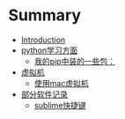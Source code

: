 # Summary

* [Introduction](README.md)
* [python学习方面]()
    * [我的pip中装的一些包：](python学习/我的pip包中装的一些包：.md)
* [虚拟机]()
    * [使用mac虚拟机](虚拟机/使用mac虚拟机.md)
* [部分软件记录]()
    * [sublime快捷键](部分软件记录/sublime快捷键.md)

